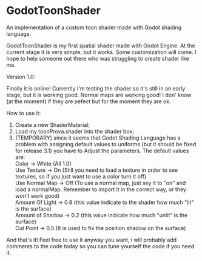 # GodotToonShader
An implementation of a custom toon shader made with Godot shading language. 

GodotToonShader is my first spatial shader made with Godot Engine. At the current stage it is very simple, but it works. Some customization will come. I hope to help someone out there who was struggling to create shader like me.

Version 1.0:

Finally it is online! Currently I'm testing the shader so it's still in an early stage, but it is working good. Normal maps are working good! I don' know (at the moment) if they are pefect but for the moment they are ok. 

How to use it:

1) Create a new ShaderMaterial;
2) Load my toonProva.shader into the shader box;
3) (TEMPORARY) since it seems that Godot Shading Language has a problem with assigning default values to uniforms (but it should be fixed for release 3.1) you have to Adjust the parameters.
   The default values are:  
   Color -> White (All 1.0)  
   Use Texture -> On (Still you need to load a texture in order to see textures, so if you just want to use a color turn it off)  
   Use Normal Map -> Off (To use a normal map, just sey it to "on" and load a normalMap. Remember to import it in the correct way, or they won't work good)  
   Amount Of Light -> 0.8 (this value indicate to the shader how much "lit" is the surface)  
   Amount of Shadow -> 0.2 (this value indicate how much "unlit" is the surface)  
   Cut Point -> 0.5 (It is used to fix the position shadow on the surface)  
       
And that's it! Feel free to use it anyway you want, i will probably add comments to the code today so you can tune yourself the code if you need it. 
